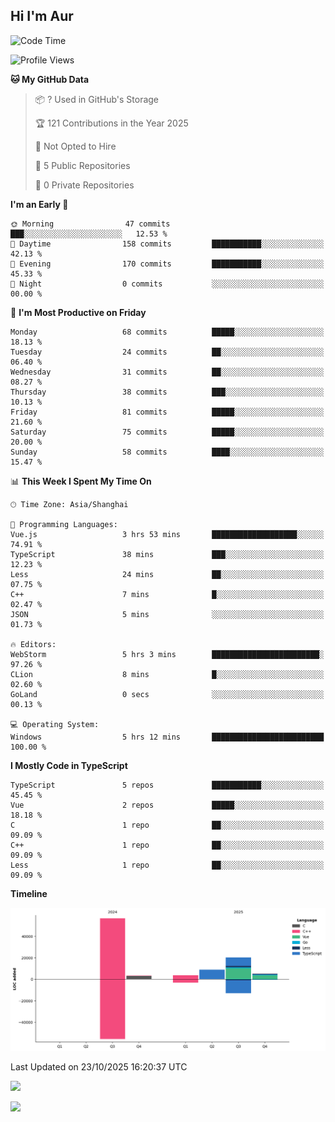 ## Hi I'm Aur

 <!--START_SECTION:waka-->
![Code Time](http://img.shields.io/badge/Code%20Time-68%20hrs%2036%20mins-blue)

![Profile Views](http://img.shields.io/badge/Profile%20Views-7-blue)

**🐱 My GitHub Data** 

> 📦 ? Used in GitHub's Storage 
 > 
> 🏆 121 Contributions in the Year 2025
 > 
> 🚫 Not Opted to Hire
 > 
> 📜 5 Public Repositories 
 > 
> 🔑 0 Private Repositories 
 > 
**I'm an Early 🐤** 

```text
🌞 Morning                47 commits          ███░░░░░░░░░░░░░░░░░░░░░░   12.53 % 
🌆 Daytime                158 commits         ███████████░░░░░░░░░░░░░░   42.13 % 
🌃 Evening                170 commits         ███████████░░░░░░░░░░░░░░   45.33 % 
🌙 Night                  0 commits           ░░░░░░░░░░░░░░░░░░░░░░░░░   00.00 % 
```
📅 **I'm Most Productive on Friday** 

```text
Monday                   68 commits          █████░░░░░░░░░░░░░░░░░░░░   18.13 % 
Tuesday                  24 commits          ██░░░░░░░░░░░░░░░░░░░░░░░   06.40 % 
Wednesday                31 commits          ██░░░░░░░░░░░░░░░░░░░░░░░   08.27 % 
Thursday                 38 commits          ███░░░░░░░░░░░░░░░░░░░░░░   10.13 % 
Friday                   81 commits          █████░░░░░░░░░░░░░░░░░░░░   21.60 % 
Saturday                 75 commits          █████░░░░░░░░░░░░░░░░░░░░   20.00 % 
Sunday                   58 commits          ████░░░░░░░░░░░░░░░░░░░░░   15.47 % 
```


📊 **This Week I Spent My Time On** 

```text
🕑︎ Time Zone: Asia/Shanghai

💬 Programming Languages: 
Vue.js                   3 hrs 53 mins       ███████████████████░░░░░░   74.91 % 
TypeScript               38 mins             ███░░░░░░░░░░░░░░░░░░░░░░   12.23 % 
Less                     24 mins             ██░░░░░░░░░░░░░░░░░░░░░░░   07.75 % 
C++                      7 mins              █░░░░░░░░░░░░░░░░░░░░░░░░   02.47 % 
JSON                     5 mins              ░░░░░░░░░░░░░░░░░░░░░░░░░   01.73 % 

🔥 Editors: 
WebStorm                 5 hrs 3 mins        ████████████████████████░   97.26 % 
CLion                    8 mins              █░░░░░░░░░░░░░░░░░░░░░░░░   02.60 % 
GoLand                   0 secs              ░░░░░░░░░░░░░░░░░░░░░░░░░   00.13 % 

💻 Operating System: 
Windows                  5 hrs 12 mins       █████████████████████████   100.00 % 
```

**I Mostly Code in TypeScript** 

```text
TypeScript               5 repos             ███████████░░░░░░░░░░░░░░   45.45 % 
Vue                      2 repos             █████░░░░░░░░░░░░░░░░░░░░   18.18 % 
C                        1 repo              ██░░░░░░░░░░░░░░░░░░░░░░░   09.09 % 
C++                      1 repo              ██░░░░░░░░░░░░░░░░░░░░░░░   09.09 % 
Less                     1 repo              ██░░░░░░░░░░░░░░░░░░░░░░░   09.09 % 
```



**Timeline**

![Lines of Code chart](https://raw.githubusercontent.com/ImAurs/ImAurs/main/assets/bar_graph.png)


 Last Updated on 23/10/2025 16:20:37 UTC
<!--END_SECTION:waka-->

![](https://github-readme-stats.vercel.app/api?username=ImAurs&show_icons=true&include_all_commits=true&include_orgs=true&count_private=true)

![](https://github-readme-stats.vercel.app/api/top-langs/?username=ImAurs&layout=compact)
